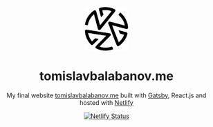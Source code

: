 <div align="center">
  <img alt="Logo" src="https://raw.githubusercontent.com/tomasbal/personal-website/master/src/images/black.png" width="100" />
</div>
<h1 align="center">
  tomislavbalabanov.me
</h1>
<p align="center">
  My final website <a href="https://tomislavbalabanov.me" target="_blank">tomislavbalabanov.me</a> built with <a href="https://www.gatsbyjs.org/" target="_blank">Gatsby</a>, React.js and hosted with <a href="https://www.netlify.com/" target="_blank">Netlify</a>
</p>
<p align="center">
  <a href="https://app.netlify.com/sites/fervent-shaw-3a8c7c/deploys" target="_blank">
    <img src="https://api.netlify.com/api/v1/badges/309b1913-318a-4390-8dab-9c1c21e7e4bb/deploy-status" alt="Netlify Status" />
  </a>
</p>

